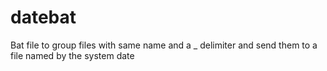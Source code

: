 # datebat
Bat file to group files with same name and a _ delimiter and send them to a file named by the system date
